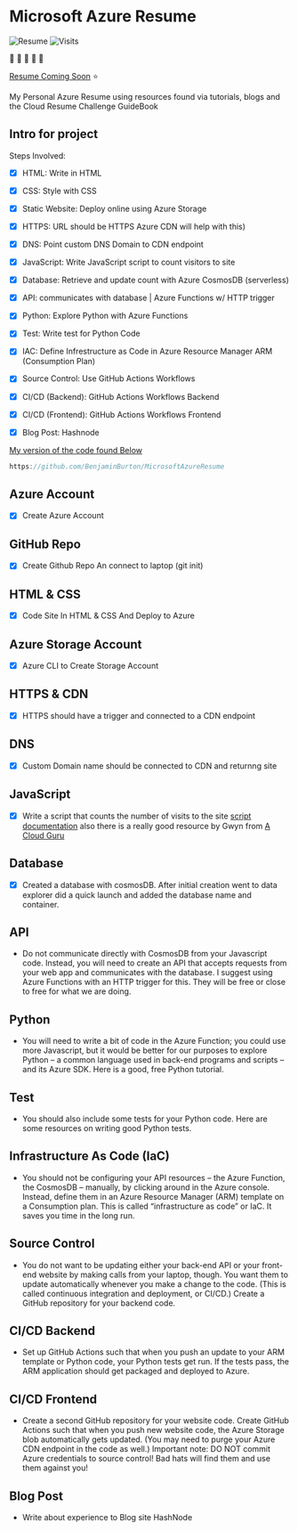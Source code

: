 # Microsoft Azure Resume

![Resume](https://img.shields.io/badge/Resume-UnderConstruction-red) ![Visits](https://img.shields.io/badge/Visits-Currently%20UK-blue)

:wave: :wave: :wave: :wave: :wave:

[Resume Coming Soon](https://www.lavellburton.net/) :star:

My Personal Azure Resume using resources found via tutorials, blogs and the Cloud Resume Challenge GuideBook

## Intro for project

Steps Involved: 
- [x] HTML: Write in HTML 
- [x] CSS: Style with CSS
- [x] Static Website: Deploy online using Azure Storage
- [x] HTTPS: URL should be HTTPS Azure CDN will help with this)
- [x] DNS: Point custom DNS Domain to CDN endpoint
- [x] JavaScript: Write JavaScript script to count visitors to site
- [x] Database: Retrieve and update count with Azure CosmosDB (serverless)
- [x] API: communicates with database | Azure Functions w/ HTTP trigger 
- [x] Python: Explore Python with Azure Functions
- [x] Test: Write test for Python Code 
- [x] IAC: Define Infrestructure as Code in Azure Resource Manager ARM (Consumption Plan)
- [x] Source Control: Use GitHub Actions Workflows
- [x] CI/CD (Backend): GitHub Actions Workflows Backend
- [x] CI/CD (Frontend): GitHub Actions Workflows Frontend
- [x] Blog Post: Hashnode


[My version of the code found Below](https://github.com/BenjaminBurton/MicrosoftAzureResume)
```js
https://github.com/BenjaminBurton/MicrosoftAzureResume

```
## Azure Account
- [x] Create Azure Account

## GitHub Repo
- [x] Create Github Repo An connect to laptop (git init)

## HTML & CSS
- [x] Code Site In HTML & CSS And Deploy to Azure

## Azure Storage Account 
- [x] Azure CLI to Create Storage Account

## HTTPS & CDN
- [x] HTTPS should have a trigger and connected to a CDN endpoint

## DNS 
- [x] Custom Domain name should be connected to CDN and returnng site

## JavaScript
- [x] Write a script that counts the number of visits to the site [script documentation](https://developer.mozilla.org/en-US/docs/Web/API/Fetch_API/Using_Fetch) also there is a really good resource by Gwyn from [A Cloud Guru](https://youtu.be/ieYrBWmkfno)

## Database
- [x] Created a database with cosmosDB. After initial creation went to data explorer did a quick launch and added the database name and container.

## API
- Do not communicate directly with CosmosDB from your Javascript code. Instead, you will need to create an API that accepts requests from your web app and communicates with the database. I suggest using Azure Functions with an HTTP trigger for this. They will be free or close to free for what we are doing.

## Python
- You will need to write a bit of code in the Azure Function; you could use more Javascript, but it would be better for our purposes to explore Python – a common language used in back-end programs and scripts – and its Azure SDK. Here is a good, free Python tutorial.

## Test 
- You should also include some tests for your Python code. Here are some resources on writing good Python tests.

## Infrastructure As Code (IaC)
- You should not be configuring your API resources – the Azure Function, the CosmosDB – manually, by clicking around in the Azure console. Instead, define them in an Azure Resource Manager (ARM) template on a Consumption plan. This is called “infrastructure as code” or IaC. It saves you time in the long run.

## Source Control
- You do not want to be updating either your back-end API or your front-end website by making calls from your laptop, though. You want them to update automatically whenever you make a change to the code. (This is called continuous integration and deployment, or CI/CD.) Create a GitHub repository for your backend code.

## CI/CD Backend
- Set up GitHub Actions such that when you push an update to your ARM template or Python code, your Python tests get run. If the tests pass, the ARM application should get packaged and deployed to Azure.

## CI/CD Frontend
- Create a second GitHub repository for your website code. Create GitHub Actions such that when you push new website code, the Azure Storage blob automatically gets updated. (You may need to purge your Azure CDN endpoint in the code as well.) Important note: DO NOT commit Azure credentials to source control! Bad hats will find them and use them against you!

## Blog Post
- Write about experience to Blog site HashNode